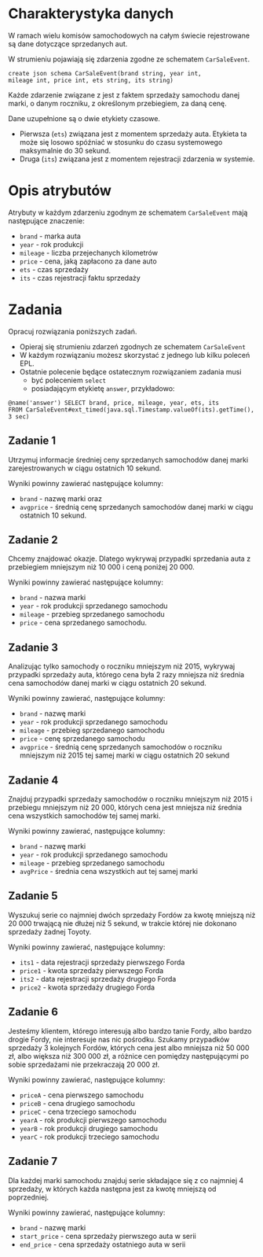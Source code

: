 # Charakterystyka danych
W ramach wielu komisów samochodowych na całym świecie rejestrowane są dane dotyczące sprzedanych aut.

W strumieniu pojawiają się zdarzenia zgodne ze schematem `CarSaleEvent`.

```
create json schema CarSaleEvent(brand string, year int,
mileage int, price int, ets string, its string)
```

Każde zdarzenie związane z jest z faktem sprzedaży samochodu danej marki,
o danym roczniku, z określonym przebiegiem, za daną cenę.

Dane uzupełnione są o dwie etykiety czasowe.
* Pierwsza (`ets`) związana jest z momentem sprzedaży auta.
  Etykieta ta może się losowo spóźniać w stosunku do czasu systemowego maksymalnie do 30 sekund.
* Druga (`its`) związana jest z momentem rejestracji zdarzenia w systemie.

# Opis atrybutów

Atrybuty w każdym zdarzeniu zgodnym ze schematem `CarSaleEvent` mają następujące znaczenie:

* `brand` - marka auta
* `year` - rok produkcji
* `mileage` - liczba przejechanych kilometrów
* `price` - cena, jaką zapłacono za dane auto
* `ets` - czas sprzedaży
* `its` - czas rejestracji faktu sprzedaży

# Zadania
Opracuj rozwiązania poniższych zadań.
* Opieraj się strumieniu zdarzeń zgodnych ze schematem `CarSaleEvent`
* W każdym rozwiązaniu możesz skorzystać z jednego lub kilku poleceń EPL.
* Ostatnie polecenie będące ostatecznym rozwiązaniem zadania musi
  * być poleceniem `select`
  * posiadającym etykietę `answer`, przykładowo:

```aidl
@name('answer') SELECT brand, price, mileage, year, ets, its
FROM CarSaleEvent#ext_timed(java.sql.Timestamp.valueOf(its).getTime(), 3 sec)
```

## Zadanie 1
Utrzymuj informacje średniej ceny sprzedanych samochodów danej marki zarejestrowanych w ciągu ostatnich 10 sekund.

Wyniki powinny zawierać następujące kolumny:
- `brand` - nazwę marki oraz
- `avgprice` - średnią cenę sprzedanych samochodów danej marki w ciągu ostatnich 10 sekund.

## Zadanie 2
Chcemy znajdować okazje. Dlatego wykrywaj przypadki sprzedania auta z przebiegiem mniejszym niż 10 000 i ceną poniżej 20 000.

Wyniki powinny zawierać następujące kolumny:
- `brand` - nazwa marki
- `year` - rok produkcji sprzedanego samochodu
- `mileage` - przebieg sprzedanego samochodu
- `price` - cena sprzedanego samochodu.

## Zadanie 3
Analizując tylko samochody o roczniku mniejszym niż 2015, wykrywaj przypadki sprzedaży auta, którego cena była 2 razy mniejsza niż średnia cena samochodów danej marki w ciągu ostatnich 20 sekund.

Wyniki powinny zawierać, następujące kolumny:
- `brand` - nazwę marki
- `year` - rok produkcji sprzedanego samochodu
- `mileage` - przebieg sprzedanego samochodu
- `price` - cenę sprzedanego samochodu
- `avgprice` - średnią cenę sprzedanych samochodów o roczniku mniejszym niż 2015 tej samej marki w ciągu ostatnich 20 sekund

## Zadanie 4
Znajduj przypadki sprzedaży samochodów o roczniku mniejszym niż 2015 i przebiegu mniejszym niż 20 000, których cena jest mniejsza niż średnia cena wszystkich samochodów tej samej marki.

Wyniki powinny zawierać, następujące kolumny:
- `brand` - nazwę marki
- `year` - rok produkcji sprzedanego samochodu
- `mileage` - przebieg sprzedanego samochodu
- `avgPrice` - średnia cena wszystkich aut tej samej marki

## Zadanie 5
Wyszukuj serie co najmniej dwóch sprzedaży Fordów za kwotę mniejszą niż 20 000 trwającą nie dłużej niż 5 sekund, w trakcie której nie dokonano sprzedaży żadnej Toyoty.

Wyniki powinny zawierać, następujące kolumny:
- `its1` - data rejestracji sprzedaży pierwszego Forda
- `price1` - kwota sprzedaży pierwszego Forda
- `its2` - data rejestracji sprzedaży drugiego Forda
- `price2` - kwota sprzedaży drugiego Forda

## Zadanie 6
Jesteśmy klientem, którego interesują albo bardzo tanie Fordy, albo bardzo drogie Fordy, nie interesuje nas nic pośrodku. Szukamy przypadków sprzedaży 3 kolejnych Fordów, których cena jest albo mniejsza niż 50 000 zł, albo większa niż 300 000 zł, a różnice cen pomiędzy następującymi po sobie sprzedażami nie przekraczają 20 000 zł.

Wyniki powinny zawierać, następujące kolumny:
- `priceA` - cena pierwszego samochodu
- `priceB` - cena drugiego samochodu
- `priceC` - cena trzeciego samochodu
- `yearA` - rok produkcji pierwszego samochodu
- `yearB` - rok produkcji drugiego samochodu
- `yearC` - rok produkcji trzeciego samochodu

## Zadanie 7
Dla każdej marki samochodu znajduj serie składające się z co najmniej 4 sprzedaży, w których każda następna jest za kwotę mniejszą od poprzedniej.

Wyniki powinny zawierać, następujące kolumny:
- `brand` - nazwę marki
- `start_price` - cena sprzedaży pierwszego auta w serii
- `end_price` - cena sprzedaży ostatniego auta w serii

